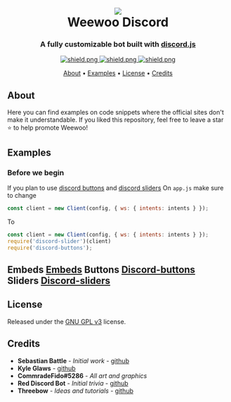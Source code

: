 <h1 align="center">
  <br>
  <a href="https://github.com/Ranger-4297/Weewoo"><img src="https://cdn.discordapp.com/avatars/819584400035020860/2f99eb14c9fd0fd0650d731648041b35.png"></a>
  <br>
  Weewoo Discord
  <br>
</h1>

<h3 align=center>A fully customizable bot built with <a href=https://github.com/discordjs/discord.js>discord.js</a></h3>


<div align=center>

  <a href="https://discord.gg/ekMQH384KC">
    <img src="https://discordapp.com/api/guilds/784132355325558824/widget.png?style=shield" alt="shield.png">
  </a>

  <a href="https://github.com/discordjs">
    <img src="https://img.shields.io/badge/discord.js-v12.3.1-blue.svg?logo=npm" alt="shield.png">
  </a>

  <a href="https://github.com/Ranger-4297/weewoobot/blob/main/LICENSE">
    <img src="https://img.shields.io/badge/license-GNU%20GPL%20v3-green" alt="shield.png">
  </a>

</div>

<p align="center">
  <a href="#about">About</a>
  •
  <a href="#examples">Examples</a>
  •
  <a href="#license">License</a>
  •
  <a href="#credits">Credits</a>
</p>

## About

Here you can find examples on code snippets where the official sites don't make it understandable.
If you liked this repository, feel free to leave a star ⭐ to help promote Weewoo!

## Examples

### Before we begin
If you plan to use [discord buttons](https://www.npmjs.com/package/discord-buttons) and [discord sliders](https://www.npmjs.com/package/discord-slider)
On `app.js` make sure to change 
```js
const client = new Client(config, { ws: { intents: intents } });
```
To
```js
const client = new Client(config, { ws: { intents: intents } });
require('discord-slider')(client)
require('discord-buttons');
```

**Embeds** [Embeds](https://github.com/Ranger-4297/weewoobot/blob/main/examples/embeds.md)
**Buttons** [Discord-buttons](https://github.com/Ranger-4297/weewoobot/blob/main/examples/discord-button.md)
**Sliders** [Discord-sliders](https://github.com/Ranger-4297/weewoobot/blob/main/examples/discord-sliders.md)
---

## License

Released under the [GNU GPL v3](https://www.gnu.org/licenses/gpl-3.0.en.html) license.

## Credits

* **Sebastian Battle** - *Initial work* - [github](https://github.com/sabattle)
* **Kyle Glaws** - [github](https://github.com/krglaws)
* **CommradeFido#5286** - *All art and graphics*
* **Red Discord Bot** - *Initial trivia* - [github](https://github.com/Cog-Creators/Red-DiscordBot/blob/V3/develop/README.md#join-the-community)
* **Threebow** - *Ideas and tutorials* - [github](https://github.com/Threebow)

